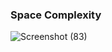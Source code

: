 ### Space Complexity

![Screenshot (83)](https://user-images.githubusercontent.com/60054042/197456991-ca0fc118-1d77-490d-8ac6-80e4e8fead81.png)
